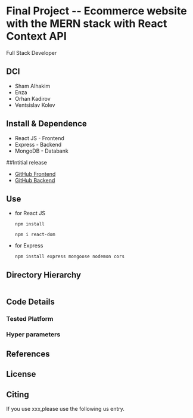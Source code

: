 Final Project -- Ecommerce website with the MERN stack with React Context API
===
Full Stack Developer
## DCI 
- Sham Alhakim
- Enza
- Orhan Kadirov
- Ventsislav Kolev


## Install & Dependence
- React JS - Frontend
- Express - Backend
- MongoDB - Databank

##Intitial release
- [GitHub Frontend](https://github.com/venskolev/matrixshop-frontend)
- [GitHub Backend](https://github.com/OrhanKadirov/matrixshop-backend)


## Use
- for React JS
  ```
  npm install
  ```
  ```
  npm i react-dom
  ```
- for Express
  ```
  npm install express mongoose nodemon cors 
  ```



## Directory Hierarchy
```
```
## Code Details

### Tested Platform

### Hyper parameters

## References

  
## License

## Citing
If you use xxx,please use the following us entry.
```
```
